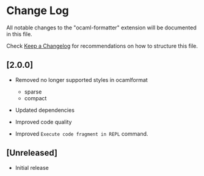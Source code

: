 # Change Log

All notable changes to the "ocaml-formatter" extension will be documented in this file.

Check [Keep a Changelog](http://keepachangelog.com/) for recommendations on how to structure this file.

## [2.0.0]

- Removed no longer supported styles in ocamlformat
    - sparse
    - compact

- Updated dependencies
- Improved code quality
- Improved `Execute code fragment in REPL` command.

## [Unreleased]

- Initial release